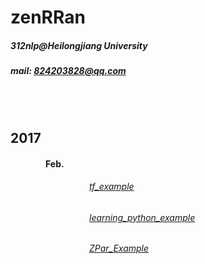 # zenRRan
##### 312nlp@Heilongjiang University
##### mail: 824203828@qq.com
<br><br>
##  2017
#### &emsp;&emsp;&emsp;&emsp;Feb.
###### &emsp;&emsp;&emsp;&emsp;&emsp;&emsp;&emsp;&emsp;&emsp;[tf_example](https://github.com/zenRRan/tf_example)
###### &emsp;&emsp;&emsp;&emsp;&emsp;&emsp;&emsp;&emsp;&emsp;[learning_python_example](https://github.com/zenRRan/learning_python_example)  
###### &emsp;&emsp;&emsp;&emsp;&emsp;&emsp;&emsp;&emsp;&emsp;[ZPar_Example](https://github.com/zenRRan/ZPar_Example)
<br><br><br><br><br><br><br><br><br><br><br><br>